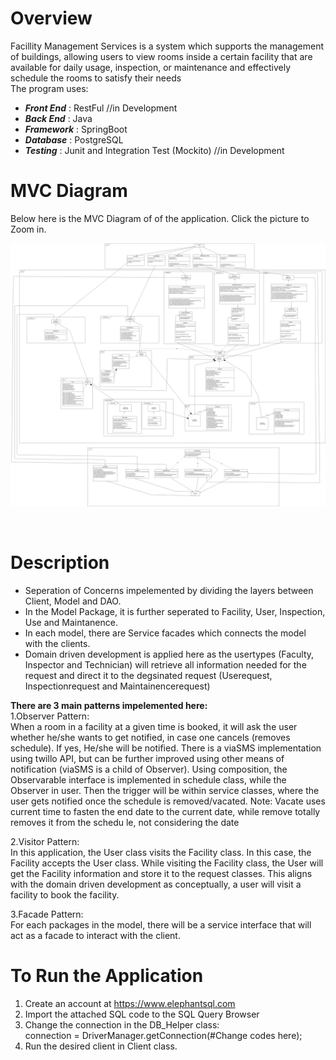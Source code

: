 # Overview
Facillity Management Services is  a system which supports the management of buildings, allowing users to view rooms inside a certain facility that are available for daily usage, inspection, or maintenance and effectively schedule the rooms to satisfy their needs<br/>
The program uses:<br/>
* ***Front End*** : RestFul  //in Development
* ***Back End***  : Java<br/>
* ***Framework*** : SpringBoot<br/>
* ***Database***  : PostgreSQL<br/>
* ***Testing***   : Junit and Integration Test (Mockito) //in Development

# MVC Diagram
Below here is the MVC Diagram of of the application. Click the picture to Zoom in.
<p align="center">
  <img src="https://github.com/AlbertSugi/Facility-Management-Services/blob/master/FacilityManagementServices/FacilityManagement.jpg"><br/>
</p><br/>

# Description
* Seperation of Concerns impelemented by dividing the layers between Client, Model and DAO. <br/>
* In the Model Package, it is further seperated to Facility, User, Inspection, Use and Maintanence. <br/>
* In each model, there are Service facades which connects the model with the clients. 
* Domain driven development is applied here as the usertypes (Faculty, Inspector and Technician) will retrieve all information needed for the request and direct it to the degsinated request (Userequest, Inspectionrequest and Maintainencerequest) <br/>

**There are 3 main patterns impelemented here:** <br/>
  1.Observer Pattern: <br/>
  When a room in a facility at a given time is booked, it will ask the user whether he/she wants to get notified, in case one cancels (removes schedule). 
  If yes, He/she will be notified. There is a viaSMS implementation using twillo API, but can be further improved using other means of notification (viaSMS is a child of Observer). 
  Using composition, the Observarable interface is implemented in schedule class, while the Observer in user. Then the trigger will be within service classes, where the user gets notified once the schedule is removed/vacated. 
  Note: Vacate uses current time to fasten the end date to the current date, while remove totally removes it from the schedu le, not considering the date
  
  2.Visitor Pattern: <br/>
  In this application, the User class visits the Facility class. In this case, the Facility accepts the User class. While visiting the Facility class, the User will get the Facility information
  and store it to the request classes. This aligns with the domain driven development as conceptually, a user will visit a facility to book the facility. 
  
  3.Facade Pattern:<br/>
  For each packages in the model, there will be a service interface that will act as a facade to interact with the client. <br/>
  
  
  
# To Run the Application
1. Create an account at https://www.elephantsql.com <br/>
2. Import the attached SQL code to the SQL Query Browser <br/>
3. Change the connection in the DB_Helper class:<br/>
   connection = DriverManager.getConnection(#Change codes here);
4. Run the desired client in Client class. 


 


